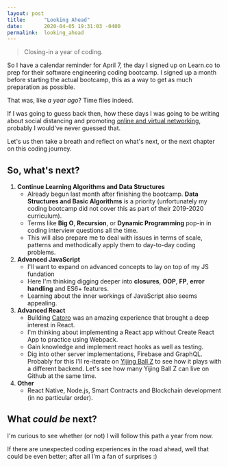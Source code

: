 ```yaml
---
layout: post
title:      "Looking Ahead"
date:       2020-04-05 19:31:03 -0400
permalink:  looking_ahead
---
```


> Closing-in a year of coding.

So I have a calendar reminder for April 7, the day I signed up on Learn.co to prep for their software engineering coding bootcamp. I signed up a month before starting the actual bootcamp, this as a way to get as much preparation as possible.

That was, like *a year ago*? Time flies indeed.

If I was going to guess back then, how these days I was going to be writing about social distancing and promoting [online and virtual networking](https://medium.com/@fbohorqu/stuck-at-home-join-these-tech-business-conferences-events-online-and-free-9e5a5843d80b), probably I would've never guessed that.

Let's us then take a breath and reflect on what's next, or the next chapter on this coding journey.

## So, what's next?

1. **Continue Learning Algorithms and Data Structures**
   - Already begun last month after finishing the bootcamp. **Data Structures and Basic Algorithms** is a priority (unfortunately my coding bootcamp did not cover this as part of their 2019-2020 curriculum). 
   - Terms like **Big O**, **Recursion**, or **Dynamic Programming** pop-in in coding interview questions all the time. 
   - This will also prepare me to deal with issues in terms of scale, patterns and methodically apply them to day-to-day coding problems.
2. **Advanced JavaScript**
    - I'll want to expand on advanced concepts to lay on top of my JS fundation
    - Here I'm thinking digging deeper into **closures**, **OOP**, **FP**, **error handling** and ES6+ features. 
    - Learning about the inner workings of JavaScript also seems appealing.
3. **Advanced React**
    - Building [Catoro](https://catoro.now.sh/) was an amazing experience that brought a deep interest in React.
    - I'm thinking about implementing a React app without Create React App to practice using Webpack.
    - Gain knowledge and implement react hooks as well as testing.
    - Dig into other server implementations, Firebase and GraphQL. Probably for this I'll re-iterate on [Yijing Ball Z](https://yijingballz.herokuapp.com/) to see how it plays with a different backend. Let's see how many Yijing Ball Z can live on Github at the same time. 
4. **Other**
   - React Native, Node.js, Smart Contracts and Blockchain development (in no particular order).

## What *could be* next?

I'm curious to see whether (or not) I will follow this path a year from now. 

If there are unexpected coding experiences in the road ahead, well that could be even better; after all I'm a fan of surprises :)